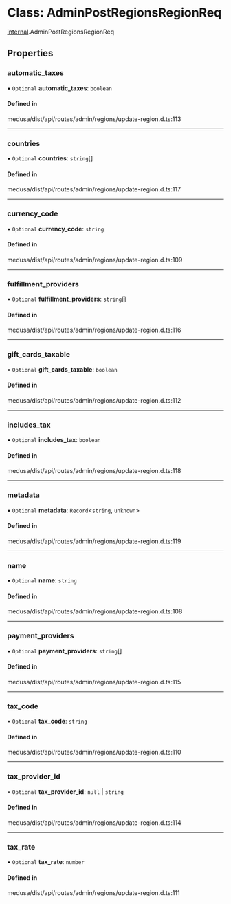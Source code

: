 # Class: AdminPostRegionsRegionReq

[internal](../modules/internal-19.md).AdminPostRegionsRegionReq

## Properties

### automatic\_taxes

• `Optional` **automatic\_taxes**: `boolean`

#### Defined in

medusa/dist/api/routes/admin/regions/update-region.d.ts:113

___

### countries

• `Optional` **countries**: `string`[]

#### Defined in

medusa/dist/api/routes/admin/regions/update-region.d.ts:117

___

### currency\_code

• `Optional` **currency\_code**: `string`

#### Defined in

medusa/dist/api/routes/admin/regions/update-region.d.ts:109

___

### fulfillment\_providers

• `Optional` **fulfillment\_providers**: `string`[]

#### Defined in

medusa/dist/api/routes/admin/regions/update-region.d.ts:116

___

### gift\_cards\_taxable

• `Optional` **gift\_cards\_taxable**: `boolean`

#### Defined in

medusa/dist/api/routes/admin/regions/update-region.d.ts:112

___

### includes\_tax

• `Optional` **includes\_tax**: `boolean`

#### Defined in

medusa/dist/api/routes/admin/regions/update-region.d.ts:118

___

### metadata

• `Optional` **metadata**: `Record`<`string`, `unknown`\>

#### Defined in

medusa/dist/api/routes/admin/regions/update-region.d.ts:119

___

### name

• `Optional` **name**: `string`

#### Defined in

medusa/dist/api/routes/admin/regions/update-region.d.ts:108

___

### payment\_providers

• `Optional` **payment\_providers**: `string`[]

#### Defined in

medusa/dist/api/routes/admin/regions/update-region.d.ts:115

___

### tax\_code

• `Optional` **tax\_code**: `string`

#### Defined in

medusa/dist/api/routes/admin/regions/update-region.d.ts:110

___

### tax\_provider\_id

• `Optional` **tax\_provider\_id**: ``null`` \| `string`

#### Defined in

medusa/dist/api/routes/admin/regions/update-region.d.ts:114

___

### tax\_rate

• `Optional` **tax\_rate**: `number`

#### Defined in

medusa/dist/api/routes/admin/regions/update-region.d.ts:111
